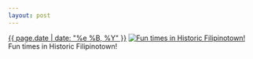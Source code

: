 ```yaml
---
layout: post
---
```


<p>
  <time><a href="/301">{{ page.date | date: "%e %B, %Y" }}</a></time>
  <a href="/301"><img src="{{ site.assets_url }}/301-640.jpg" srcset="{{ site.assets_url }}/301-1280.jpg 1280w, {{ site.assets_url }}/301-960.jpg 960w, {{ site.assets_url }}/301-640.jpg 640w, {{ site.assets_url }}/301-320.jpg 320w" sizes="(min-width: 700px) 50vw, calc(100vw - 2rem)" alt="Fun times in Historic Filipinotown!" /></a>
  <span>Fun times in Historic Filipinotown!</span>
</p>
